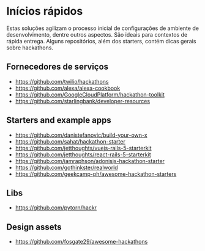 # Inícios rápidos
Estas soluções agilizam o processo inicial de configurações de ambiente de desenvolvimento, dentre outros aspectos.
São ideais para contextos de rápida entrega.
Alguns repositórios, além dos starters, contém dicas gerais sobre hackathons.

## Fornecedores de serviços
- https://github.com/twilio/hackathons
- https://github.com/alexa/alexa-cookbook
- https://github.com/GoogleCloudPlatform/hackathon-toolkit
- https://github.com/starlingbank/developer-resources

## Starters and example apps
- https://github.com/danistefanovic/build-your-own-x 
- https://github.com/sahat/hackathon-starter
- https://github.com/jetthoughts/vuejs-rails-5-starterkit
- https://github.com/jetthoughts/react-rails-5-starterkit
- https://github.com/iamraphson/adonisjs-hackathon-starter
- https://github.com/gothinkster/realworld
- https://github.com/geekcamp-ph/awesome-hackathon-starters

## Libs
- https://github.com/pytorn/hackr

## Design assets
- https://github.com/fosgate29/awesome-hackathons

